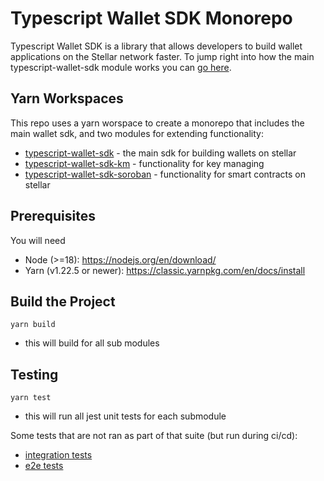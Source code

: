 # Typescript Wallet SDK Monorepo

Typescript Wallet SDK is a library that allows developers to build wallet
applications on the Stellar network faster. To jump right into how the main
typescript-wallet-sdk module works you can
[go here](./@stellar/typescript-wallet-sdk/README.md).

## Yarn Workspaces

This repo uses a yarn worspace to create a monorepo that includes the main
wallet sdk, and two modules for extending functionality:

- [typescript-wallet-sdk](./@stellar/typescript-wallet-sdk/README.md) - the main
  sdk for building wallets on stellar
- [typescript-wallet-sdk-km](./@stellar/typescript-wallet-sdk-km/README.md) -
  functionality for key managing
- [typescript-wallet-sdk-soroban](./@stellar/typescript-wallet-sdk-soroban/README.md) -
  functionality for smart contracts on stellar

## Prerequisites

You will need

- Node (>=18): https://nodejs.org/en/download/
- Yarn (v1.22.5 or newer): https://classic.yarnpkg.com/en/docs/install

## Build the Project

```
yarn build
```

- this will build for all sub modules

## Testing

```
yarn test
```

- this will run all jest unit tests for each submodule

Some tests that are not ran as part of that suite (but run during ci/cd):

- [integration tests](./@stellar/typescript-wallet-sdk/test/integration/README.md)
- [e2e tests](./@stellar/typescript-wallet-sdk/test/e2e/README.md)
